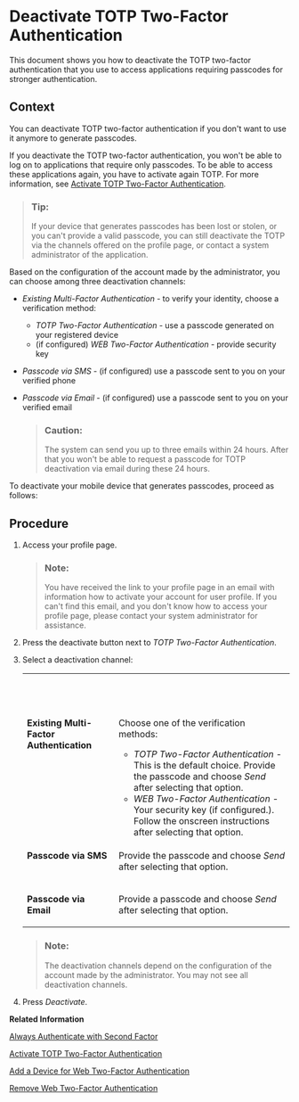 <!-- loiod26427a2c503456bbdfec53d385e0433 -->

# Deactivate TOTP Two-Factor Authentication

This document shows you how to deactivate the TOTP two-factor authentication that you use to access applications requiring passcodes for stronger authentication.



## Context

You can deactivate TOTP two-factor authentication if you don't want to use it anymore to generate passcodes.

If you deactivate the TOTP two-factor authentication, you won't be able to log on to applications that require only passcodes. To be able to access these applications again, you have to activate again TOTP. For more information, see [Activate TOTP Two-Factor Authentication](activate-totp-two-factor-authentication-ab8a323.md).

> ### Tip:  
> If your device that generates passcodes has been lost or stolen, or you can't provide a valid passcode, you can still deactivate the TOTP via the channels offered on the profile page, or contact a system administrator of the application.

Based on the configuration of the account made by the administrator, you can choose among three deactivation channels:

-   *Existing Multi-Factor Authentication* - to verify your identity, choose a verification method:
    -   *TOTP Two-Factor Authentication* - use a passcode generated on your registered device
    -   \(if configured\) *WEB Two-Factor Authentication* - provide security key

-   *Passcode via SMS* - \(if configured\) use a passcode sent to you on your verified phone
-   *Passcode via Email* - \(if configured\) use a passcode sent to you on your verified email

    > ### Caution:  
    > The system can send you up to three emails within 24 hours. After that you won't be able to request a passcode for TOTP deactivation via email during these 24 hours.


To deactivate your mobile device that generates passcodes, proceed as follows:



## Procedure

1.  Access your profile page.

    > ### Note:  
    > You have received the link to your profile page in an email with information how to activate your account for user profile. If you can't find this email, and you don't know how to access your profile page, please contact your system administrator for assistance.

2.  Press the deactivate button next to *TOTP Two-Factor Authentication*.

3.  Select a deactivation channel:


    <table>
    <tr>
    <th valign="top">

     
    
    </th>
    <th valign="top">

     
    
    </th>
    </tr>
    <tr>
    <td valign="top">
    
    **Existing Multi-Factor Authentication**
    
    </td>
    <td valign="top">
    
    Choose one of the verification methods:

    -   *TOTP Two-Factor Authentication* - This is the default choice. Provide the passcode and choose *Send* after selecting that option.
    -   *WEB Two-Factor Authentication* - Your security key \(if configured.\). Follow the onscreen instructions after selecting that option.


    
    </td>
    </tr>
    <tr>
    <td valign="top">
    
    **Passcode via SMS**
    
    </td>
    <td valign="top">
    
    Provide the passcode and choose *Send* after selecting that option.
    
    </td>
    </tr>
    <tr>
    <td valign="top">
    
    **Passcode via Email**
    
    </td>
    <td valign="top">
    
    Provide a passcode and choose *Send* after selecting that option.
    
    </td>
    </tr>
    </table>
    
    > ### Note:  
    > The deactivation channels depend on the configuration of the account made by the administrator. You may not see all deactivation channels.

4.  Press *Deactivate*.


**Related Information**  


[Always Authenticate with Second Factor](always-authenticate-with-second-factor-4063b26.md "This document provides information about how to enhance the security of your account by always providing second factor in addition to your primary credentials.")

[Activate TOTP Two-Factor Authentication](activate-totp-two-factor-authentication-ab8a323.md "To log on to applications that require time-based one-time password (TOTP) as two-factor authentication, first you have to activate a mobile device that will generate TOTP passcodes.")

[Add a Device for Web Two-Factor Authentication](add-a-device-for-web-two-factor-authentication-f7eb115.md "To log on to applications that require web two-factor authentication (FIDO2 standard), first you have to activate an authenticator device.")

[Remove Web Two-Factor Authentication](remove-web-two-factor-authentication-3f70669.md "This document shows you how to remove the web two-factor authentication (FIDO2 standard) that you use to access applications requiring it for stronger authentication.")

